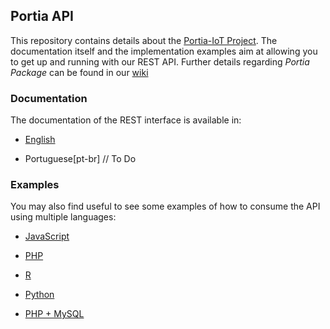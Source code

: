 ## Portia API 

This repository contains details about the [Portia-IoT Project](https://portia.agrinessedge.com). 
The documentation itself and the implementation examples aim at allowing you to get up and running with our REST API. 
Further details regarding *Portia Package* can be found in our [wiki](https://wiki.agrinessedge.com)

### Documentation

The documentation of the REST interface is available in: 

* [English](https://github.com/supesolutions/portia-iot/blob/master/docs/languages/en/index.md) 

* Portuguese[pt-br] // To Do

### Examples

You may also find useful to see some examples of how to consume the API using multiple languages:

* [JavaScript](https://github.com/supesolutions/portia-iot/blob/master/examples/JavaScript.ipynb)

* [PHP](https://github.com/supesolutions/portia-iot/blob/master/examples/PHP.ipynb)

* [R](https://github.com/supesolutions/portia-iot/blob/master/examples/R.ipynb)

* [Python](https://github.com/supesolutions/portia-iot/blob/master/examples/Python.ipynb)

* [PHP + MySQL](https://github.com/supesolutions/portia-iot/blob/master/examples/PHP+MariaDB.ipynb)

